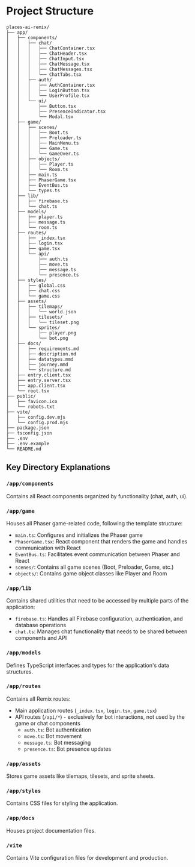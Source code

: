 # Project Structure

```
places-ai-remix/
├── app/
│   ├── components/
│   │   ├── chat/
│   │   │   ├── ChatContainer.tsx
│   │   │   ├── ChatHeader.tsx
│   │   │   ├── ChatInput.tsx
│   │   │   ├── ChatMessage.tsx
│   │   │   ├── ChatMessages.tsx
│   │   │   └── ChatTabs.tsx
│   │   ├── auth/
│   │   │   ├── AuthContainer.tsx
│   │   │   ├── LoginButton.tsx
│   │   │   └── UserProfile.tsx
│   │   └── ui/
│   │       ├── Button.tsx
│   │       ├── PresenceIndicator.tsx
│   │       └── Modal.tsx
│   ├── game/
│   │   ├── scenes/
│   │   │   ├── Boot.ts
│   │   │   ├── Preloader.ts
│   │   │   ├── MainMenu.ts
│   │   │   ├── Game.ts
│   │   │   └── GameOver.ts
│   │   ├── objects/
│   │   │   ├── Player.ts
│   │   │   └── Room.ts
│   │   ├── main.ts
│   │   ├── PhaserGame.tsx
│   │   ├── EventBus.ts
│   │   └── types.ts
│   ├── lib/
│   │   ├── firebase.ts
│   │   └── chat.ts
│   ├── models/
│   │   ├── player.ts
│   │   ├── message.ts
│   │   └── room.ts
│   ├── routes/
│   │   ├── _index.tsx
│   │   ├── login.tsx
│   │   ├── game.tsx
│   │   └── api/
│   │       ├── auth.ts
│   │       ├── move.ts
│   │       ├── message.ts
│   │       └── presence.ts
│   ├── styles/
│   │   ├── global.css
│   │   ├── chat.css
│   │   └── game.css
│   ├── assets/
│   │   ├── tilemaps/
│   │   │   └── world.json
│   │   ├── tilesets/
│   │   │   └── tileset.png
│   │   └── sprites/
│   │       ├── player.png
│   │       └── bot.png
│   ├── docs/
│   │   ├── requirements.md
│   │   ├── description.md
│   │   ├── datatypes.mmd
│   │   ├── journey.mmd
│   │   └── structure.md
│   ├── entry.client.tsx
│   ├── entry.server.tsx
│   ├── app.client.tsx
│   └── root.tsx
├── public/
│   ├── favicon.ico
│   └── robots.txt
├── vite/
│   ├── config.dev.mjs
│   └── config.prod.mjs
├── package.json
├── tsconfig.json
├── .env
├── .env.example
└── README.md
```

## Key Directory Explanations

### `/app/components`
Contains all React components organized by functionality (chat, auth, ui).

### `/app/game`
Houses all Phaser game-related code, following the template structure:
- `main.ts`: Configures and initializes the Phaser game
- `PhaserGame.tsx`: React component that renders the game and handles communication with React
- `EventBus.ts`: Facilitates event communication between Phaser and React
- `scenes/`: Contains all game scenes (Boot, Preloader, Game, etc.)
- `objects/`: Contains game object classes like Player and Room

### `/app/lib`
Contains shared utilities that need to be accessed by multiple parts of the application:
- `firebase.ts`: Handles all Firebase configuration, authentication, and database operations
- `chat.ts`: Manages chat functionality that needs to be shared between components and API

### `/app/models`
Defines TypeScript interfaces and types for the application's data structures.

### `/app/routes`
Contains all Remix routes:
- Main application routes (`_index.tsx`, `login.tsx`, `game.tsx`)
- API routes (`/api/*`) - exclusively for bot interactions, not used by the game or chat components
  - `auth.ts`: Bot authentication
  - `move.ts`: Bot movement
  - `message.ts`: Bot messaging
  - `presence.ts`: Bot presence updates

### `/app/assets`
Stores game assets like tilemaps, tilesets, and sprite sheets.

### `/app/styles`
Contains CSS files for styling the application.

### `/app/docs`
Houses project documentation files.

### `/vite`
Contains Vite configuration files for development and production. 